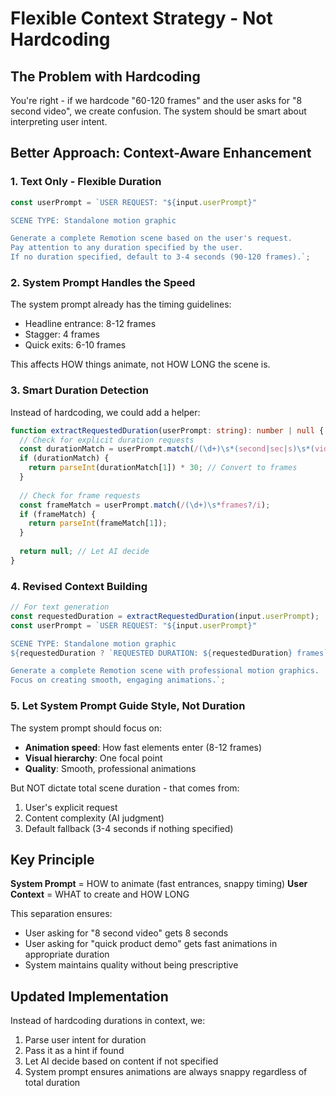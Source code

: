 # Flexible Context Strategy - Not Hardcoding

## The Problem with Hardcoding

You're right - if we hardcode "60-120 frames" and the user asks for "8 second video", we create confusion. The system should be smart about interpreting user intent.

## Better Approach: Context-Aware Enhancement

### 1. Text Only - Flexible Duration

```typescript
const userPrompt = `USER REQUEST: "${input.userPrompt}"

SCENE TYPE: Standalone motion graphic

Generate a complete Remotion scene based on the user's request.
Pay attention to any duration specified by the user.
If no duration specified, default to 3-4 seconds (90-120 frames).`;
```

### 2. System Prompt Handles the Speed

The system prompt already has the timing guidelines:
- Headline entrance: 8-12 frames
- Stagger: 4 frames
- Quick exits: 6-10 frames

This affects HOW things animate, not HOW LONG the scene is.

### 3. Smart Duration Detection

Instead of hardcoding, we could add a helper:

```typescript
function extractRequestedDuration(userPrompt: string): number | null {
  // Check for explicit duration requests
  const durationMatch = userPrompt.match(/(\d+)\s*(second|sec|s)\s*(video|scene|animation)?/i);
  if (durationMatch) {
    return parseInt(durationMatch[1]) * 30; // Convert to frames
  }
  
  // Check for frame requests
  const frameMatch = userPrompt.match(/(\d+)\s*frames?/i);
  if (frameMatch) {
    return parseInt(frameMatch[1]);
  }
  
  return null; // Let AI decide
}
```

### 4. Revised Context Building

```typescript
// For text generation
const requestedDuration = extractRequestedDuration(input.userPrompt);
const userPrompt = `USER REQUEST: "${input.userPrompt}"

SCENE TYPE: Standalone motion graphic
${requestedDuration ? `REQUESTED DURATION: ${requestedDuration} frames` : ''}

Generate a complete Remotion scene with professional motion graphics.
Focus on creating smooth, engaging animations.`;
```

### 5. Let System Prompt Guide Style, Not Duration

The system prompt should focus on:
- **Animation speed**: How fast elements enter (8-12 frames)
- **Visual hierarchy**: One focal point
- **Quality**: Smooth, professional animations

But NOT dictate total scene duration - that comes from:
1. User's explicit request
2. Content complexity (AI judgment)
3. Default fallback (3-4 seconds if nothing specified)

## Key Principle

**System Prompt** = HOW to animate (fast entrances, snappy timing)
**User Context** = WHAT to create and HOW LONG

This separation ensures:
- User asking for "8 second video" gets 8 seconds
- User asking for "quick product demo" gets fast animations in appropriate duration
- System maintains quality without being prescriptive

## Updated Implementation

Instead of hardcoding durations in context, we:
1. Parse user intent for duration
2. Pass it as a hint if found
3. Let AI decide based on content if not specified
4. System prompt ensures animations are always snappy regardless of total duration